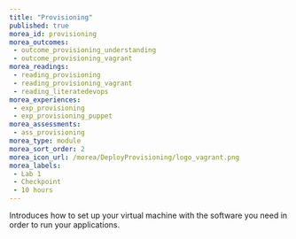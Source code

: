 ```yaml
---
title: "Provisioning"
published: true
morea_id: provisioning
morea_outcomes:
 - outcome_provisioning_understanding
 - outcome_provisioning_vagrant
morea_readings:
 - reading_provisioning
 - reading_provisioning_vagrant
 - reading_literatedevops
morea_experiences:
 - exp_provisioning
 - exp_provisioning_puppet
morea_assessments:
 - ass_provisioning
morea_type: module
morea_sort_order: 2
morea_icon_url: /morea/DeployProvisioning/logo_vagrant.png
morea_labels:
 - Lab 1
 - Checkpoint
 - 10 hours
---
```

Introduces how to set up your virtual machine with the software you need in order to run your applications.